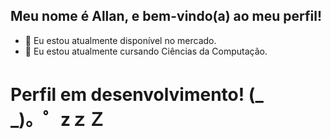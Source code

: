 ## Meu nome é Allan, e bem-vindo(a) ao meu perfil!
- 🔭 Eu estou atualmente disponível no mercado.
- 🌱 Eu estou atualmente cursando Ciências da Computação.
##
<h1>
  Perfil em desenvolvimento! (_　_)。゜zｚＺ
</h1>
